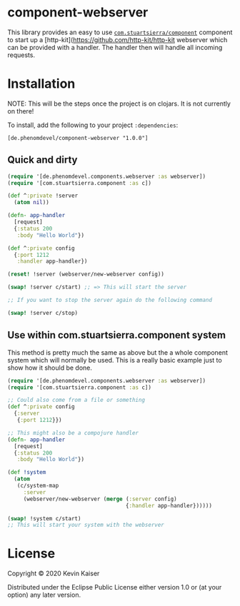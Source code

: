 # component-webserver
This library provides an easy to use [`com.stuartsierra/component`](https://github.com/stuartsierra/component) component to start up a [http-kit](https://github.com/http-kit/http-kit webserver which
can be provided with a handler. The handler then will handle all incoming requests.

# Installation
NOTE: This will be the steps once the project is on clojars. It is not currently on there!

To install, add the following to your project `:dependencies`:
```
[de.phenomdevel/component-webserver "1.0.0"]
```

## Quick and dirty
```clj
(require '[de.phenomdevel.components.webserver :as webserver])
(require '[com.stuartsierra.component :as c])

(def ^:private !server
  (atom nil))

(defn- app-handler
  [request]
  {:status 200
   :body "Hello World"})

(def ^:private config
  {:port 1212
   :handler app-handler})

(reset! !server (webserver/new-webserver config))

(swap! !server c/start) ;; => This will start the server

;; If you want to stop the server again do the following command

(swap! !server c/stop)

```

## Use within com.stuartsierra.component system
This method is pretty much the same as above but the a whole component system which will
normally be used.
This is a really basic example just to show how it should be done.

```clj
(require '[de.phenomdevel.components.webserver :as webserver])
(require '[com.stuartsierra.component :as c])

;; Could also come from a file or something
(def ^:private config
  {:server
   {:port 1212}})

;; This might also be a compojure handler
(defn- app-handler
  [request]
  {:status 200
   :body "Hello World"})

(def !system
  (atom
   (c/system-map
     :server
     (webserver/new-webserver (merge (:server config)
                                     {:handler app-handler})))))

(swap! !system c/start)
;; This will start your system with the webserver

```

# License
Copyright © 2020 Kevin Kaiser

Distributed under the Eclipse Public License either version 1.0 or (at your option) any later version.
